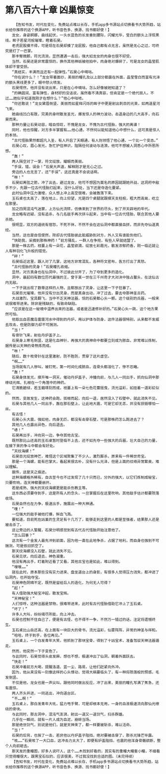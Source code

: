 # 第八百六十章 凶巢惊变
        【告知书友，时代在变化，免费站点难以长存，手机app多书源站点切换看书大势所趋，站长给你推荐的这个换源APP，听书音色多、换源、找书都好使！】
       龙女，身姿婀娜，曲线起伏，一头水蓝色的长发垂到腰际，闪耀光华，莹白的额头上浮现黑线，眸子若星河般璀璨，瞪着石昊。
       老虎屁股摸不得，可是现在石昊却摸了龙屁股，他自己都有点无言，虽然是无心之过，可终究是打了一巴掌。
       那丰臀微颤，符光流淌，显然遭遇一击后，强大如龙女的肉身也很不好受。
       当然，石昊还是非常震惊的，换作其他神祇被他拍中，肉身绝对爆碎了，可是龙女的晶莹肌体却不曾受损。
       “真结实，丰满而且还有一股弹性。”石昊心中嘀咕。
       “你在说什么？！”龙女带着面纱，美丽的瞳孔及以上部分都露在外面，晶莹雪白而富有光泽的额头黑线更多了，眼中怒火喷发。
       石昊愕然，他并没有说出来，只是在心中嘀咕，怎么好像被她知道了？
       “的确圆润、富有弹性，身材好的没话说，虽然看不清真容，但肯定是一个绝代丽人。不过……她似乎知道我刚才在想什么？”他心中咕哝。
       “你还敢说！”龙女黛眉倒竖，美丽而如星辉闪烁的眸子中更是射出刺目的光束，如两道星河飞来。
       她曲线凹凸有致，完美的身材散发圣光，爆发惊人的神力波动，击退身边的几大高手，向石昊而来。
       那种力量让石昊动容，暗自惊叹，不愧是龙女，不愧为古代怪胎，强大的离谱！
       同时，他也惊醒，对方多半掌握有……他心通，不然何以能知道他心中想什么，这可真是惊人的本领。
       “古代怪胎果然都超凡入圣，有人开启了天眼通，有人则领悟了他心通，一个比一个变态。”
       石昊心叹，眉心发光，急忙护住神识，阻隔任何波动与涟漪，他可不想被人洞悉心中所思所想。
       “轰！”
       两人隔空对了一掌，符文绽放，耀眼而美丽。
       “手误，错，误会！”石昊大声道，解释刚才是无心之过。
       旁边的人也无言了，还“手误”，这还真是不会说话啊。
       “咻！”
       石昊如离弦之箭，冲了出去，避过龙女，他可不想因为莫名的原因就跟她开战，这洞府中敌手不少，先跟一位古代怪胎打起来，没什么好处，当下还是夺造化要紧。
       此时仙洞中压力激增，众人想上冲上高空很难，会被轰落下来。
       玉石桌也太高了，落在地上，向上仰望，光是四个桌腿就跟撑天支柱般，粗大而高耸，屹立在那里。
       加之四周混沌气迷蒙，上方仙光流转，仿佛来到了世界的尽头，到了开天辟地的年代。
       龙女略有迟疑，没有追杀，与几名敌手再次拼斗起来，当中有一位古代怪胎，联合其他人要杀她。
       很明显，双方的道统有宿怨，不死不休，不然不会在这仙洞中都直接血拼，而非先夺仙道真经。
       当然，这也是自信使然，除却古代怪胎彼此能威胁到对方，外人又有谁能伤他们。
       “快助我，采摘到那株神药！”前方骚乱，一群人在争抢，有些人早就结盟了。
       那是一株古药，枝蔓上有一朵花，晶莹欲滴，绽放七彩霞光，散发浓郁药香，刚一临近就让人有种羽化飞升般的错觉。
       “砰！”
       石昊临近这里，跟人对了几掌，这地方非常混乱，各种符文密布，各方打出了真怒。
       “古代怪胎的灵身！”石昊瞳孔收缩。
       显然，对方真身也在仙洞中，不过彼此分开了，为了夺到更多的造化。
       洞中，最起码有数位历代最强的王，曾于某一世在三千州奇才大对决中独占鳌头，在这仙古内无敌。
       一下子就出现了数尊这样的人物，且都放出了灵身，让这里一下子狂暴了。
       石昊目光璀璨，他并没有分出灵身，而是真身出动，冲了过去，要去夺那神圣古药。
       大战激烈，宝具翻飞，当中不乏天神法器，惊的石昊都心头一颤。这个级别的兵器，一般来说很难带进来。除非是残缺的，有致命缺陷。
       “应该是在这一秘境中温养出来的法器，或者是迅速修补好的。”石昊心头一跳，这个地方果然可怕。
       他取出自恶魔岛雷霆河水中得到的丹炉，用以护体与防身，这件法器很特别，从来都不发威去攻击，但是防御力却不可揣测。
       “当！”
       有骨针飞来，射在丹炉盖子上。
       石昊身上寒毛倒竖，这是化血神针，再强大的真神命中都要立刻成为脓血，非常难以炼制，据传是以天神的骨熬炼而成。
       “咻！”
       随后，数十枚骨针在这里激射，防不胜防，贯穿了这片虚空。
       “啊……”
       当场就有几人惨叫，被钉死，第一时间化成脓血，连骨头都溶化了，惨不忍睹。
       “轰！”
       石昊身体发光，撑开唯一洞天，催动丹炉盖子，冲撞向前，与几人一同出手，抓向仙洞中那缭绕光辉、扎根在一个角落中的神药。
       它清脆碧绿，若玉髓琢刻而成，枝蔓上有一朵七色花蕾摇曳，流光溢彩，如挂着一道彩虹似的。
       然而，变故发生，这神药会跑，拔根而起，向后一退，居然没入了石壁中，就此消失不见。
       石昊与其他几人一同出手，轰在那石壁上，让此地大震，可是它却无恙，并没有损毁哪怕一丝。
       有古怪！
       石昊心头大震，强如他，肉身无匹，都没有击穿石壁，可是那株药怎么跑进去了？
       其他几人也露出异色，向后退去。
       “哧！”
       石昊再出手，冲向另一边，争夺其他古宝。
       既然那比山还高的玉石桌暂时登临不上去，还不如先夺一些强大的兵器，壮大自己的力量，在接下来的争斗中都会有好处。
       “天纹海螺！”
       石昊目光绽放神芒，难怪这个区域聚集了不少人，激烈厮杀，原来有一件稀世奇宝。
       那是一个海螺，能有巴掌大，看起来很古朴，没有什么光泽，但是上面的纹络异常繁奥，难以理解。
       据传，这是天之痕迹。
       这种海螺格外稀有，自古至今也不过发现了几十只而已，分外的强大，以它们炼制成秘宝，只要吹响，连天神都要崩开。
       若是成熟、强大的天纹海螺更是能杀伤教主等。
       这东西必须要夺到手，这是所有人的念头，一旦掌握后在这里吹响，其他敌手估计都要殒落收场。
       石昊自然也在力争，极速出手，施展出一种大神通。
       “噗！”
       一位强大的敌手被他打爆，鲜血飞溅。
       要知道，目前死在凶巢的生灵足有十几万了，能够走到这里的人都是至强者，结果那人还是被击杀了。
       这让旁边的人警醒，石昊分明感觉到有古代古代怪胎开始注意他了。
       “怎么回事？”
       这次有一个金发人最先冲到前面，因为他一直在此地争杀，占据了地利，而自身也强到不可揣测，可是依旧抓空了。
       那天纹海螺没入石壁，就此消失不见。
       石昊见状，向后退去，神色凝重。
       他没有再出手，盯着附近看了又看，其他古宝也是如此，难以得到。
       “嗖嗖……”
       就在此时，原本那些没有实力进来、盘坐道台上的身影，有很多人觉得压力消失，都冲进了仙洞内，也开始夺宝。
       石昊神色阴晴不定，既然是留给后人的造化，为何无人可得？
       “起！”
       有人借助强大秘宝冲起，散发宝辉。
       “天神秘宝！”
       人们惊呼，这种法器是禁物，很难带进来，此时有古代怪胎借助它冲上了玉石桌。
       “坏了！”
       许多人大叫，纷纷竭尽所能，向上冲去。
       石昊也控制不住自己了，便是有古怪，也不得不一争，不然万一错过的话，注定将遗憾终生。
       玉石桌比山岳还高，在上面有一块巨大的骨书，流光溢彩，仙雾阵阵，异常的神圣与祥和。
       “哈哈，终于到手，各位再见。”
       玉石桌上，一个白发青年大笑，他抓到了那块宝骨，得到了十凶宝术，准备驾驭天神法器遁走。
       然而，他突然一下子变色了。
       与此同时，石昊觉得头皮发麻，想也不想，极速冲出了仙洞，朝着外面跃去。
       “快走！”
       石昊冲着前方大喝，提醒洛道、蓝一尘、路易，让他们赶紧向外冲。
       因为，他从来没有一刻像这样的心头悸动，觉得大祸要临头了，有一种将殒落般的预感，毛发倒竖。
       不仅是他，龙女也是一声尖叫，跟他同时做出反应，冲了出来，美丽的瞳孔写满了焦急，还有震惊。
       两人齐头并进，一同逃出，冲向道台区。
       “不……啊！”
       玉石桌上，那白发青年大吼，猛力甩手臂，可是却根本无用，一身的血液极速流向那仙光缭绕的骨块。
       与此同时，那古洞中，混沌气澎湃，射出一道又一道剑气，扫杀群雄。
       几乎在一瞬间，就有一片人成为血泥，崩碎当场。
       那是绝世剑气，别说是他们，就是天神来了，都一样要被斩杀，难以活命。
       “当！”
       石昊的后背，也挨了一击，若非他以丹炉盖子阻挡，绝对要被击穿了，那杀光锋芒毕露。
       “咳……”石昊咳了一大口血，这冲击力太大了，即便有炉盖阻挡，也震的他浑身骨骼欲断，整个人向前砸去。
       那天发的重瞳图，好多人说吓人，这个……木找到好看的，其实有的重瞳大瞳套小瞳，不细看只觉得瞳很大，跟黑宝石似的，应该很美，不过我没找到合适的图。（未完待续）
       【告知书友，时代在变化，免费站点难以长存，手机app多书源站点切换看书大势所趋，站长给你推荐的这个换源APP，听书音色多、换源、找书都好使！】
